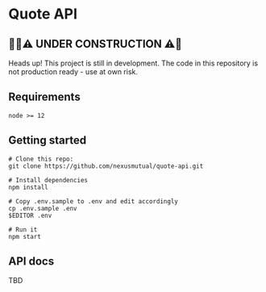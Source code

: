 # Quote API

## 🚧🚧⚠️ UNDER CONSTRUCTION ⚠️🚧

Heads up! This project is still in development. The code in this repository is not production ready - use at own risk.

## Requirements
```
node >= 12
```

## Getting started

```
# Clone this repo:
git clone https://github.com/nexusmutual/quote-api.git

# Install dependencies
npm install

# Copy .env.sample to .env and edit accordingly
cp .env.sample .env
$EDITOR .env

# Run it
npm start
```

## API docs

TBD
